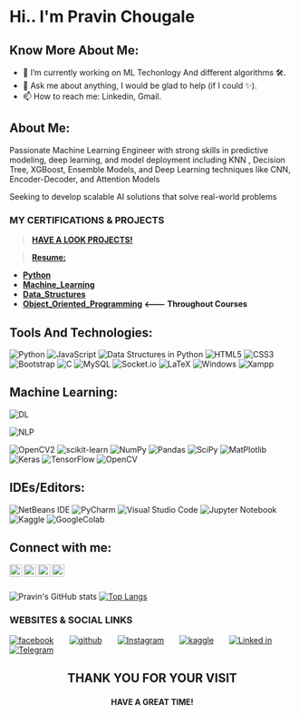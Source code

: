 <h1> Hi.. I'm Pravin Chougale </h1>
<h2>Know More About Me:</h2>

- 🌱 I’m currently working on ML Techonlogy And different algorithms 🛠.
- 💬 Ask me about anything, I would be glad to help (if I could ✨).
- 📫 How to reach me: Linkedin, Gmail.

<h2>About Me:</h2>

<p>
 Passionate Machine Learning Engineer with strong skills in predictive modeling, deep learning, and model deployment  including KNN , Decision Tree, XGBoost, Ensemble Models, and Deep Learning techniques like CNN, Encoder-Decoder, and Attention Models

</p>  

<p>
 Seeking to develop scalable AI solutions that solve real-world problems 
</p>


 ### MY CERTIFICATIONS & PROJECTS

>**[HAVE A LOOK PROJECTS!](https://github.com/Itspravin08/PROJECTS/blob/main/README.md#readme)**

>**[Resume:](https://github.com/Itspravin08/MY-CERTIFICATIONS/blob/main/Pravin's%20Resume.pdf#Resume)**

 - **[Python](https://github.com/Itspravin08/MY-CERTIFICATIONS/blob/main/Python%20Certificate.pdf#Python)**
 - **[Machine_Learning](https://github.com/Itspravin08/MY-CERTIFICATIONS/blob/main/Machine%20Learning%20Certificate.pdf#Machine_Learning)**
 - **[Data_Structures ](https://github.com/Itspravin08/MY-CERTIFICATIONS/blob/main/Data%20Structures%20in%20Python%20Certificate.pdf#Data_Structures)**
 - **[Object_Oriented_Programming](https://github.com/Itspravin08/MY-CERTIFICATIONS/blob/main/Object%20Oriented%20Programming%20Certificate.pdf#Object_Oriented_Programming)          <--- Throughout Courses**



<h2>Tools And Technologies:</h2>
<p align="center">
  
![Python](https://img.shields.io/badge/python-darkblue?style=for-the-badge&logo=python&logoColor=white)
![JavaScript](https://img.shields.io/badge/javascript-%2320232a.svg?style=for-the-badge&logo=javascript&logoColor=white)
![Data Structures in Python](https://img.shields.io/badge/DataStructures-%23FF0000.svg?style=for-the-badge&logo=adobe&logoColor=white)
![HTML5](https://img.shields.io/badge/html5-%23E34F26.svg?style=for-the-badge&logo=html5&logoColor=white)
![CSS3](https://img.shields.io/badge/css3-%231572B6.svg?style=for-the-badge&logo=css3&logoColor=white)
![Bootstrap](https://img.shields.io/badge/bootstrap-%23563D7C.svg?style=for-the-badge&logo=bootstrap&logoColor=white)
![C](https://img.shields.io/badge/c-%2300599C.svg?style=for-the-badge&logo=c&logoColor=white)
![MySQL](https://img.shields.io/badge/mysql-%2300f.svg?style=for-the-badge&logo=mysql&logoColor=white)
![Socket.io](https://img.shields.io/badge/Socket.io-black?style=for-the-badge&logo=socket.io&badgeColor=010101)
![LaTeX](https://img.shields.io/badge/latex-%23008080.svg?style=for-the-badge&logo=latex&logoColor=white)
![Windows](https://img.shields.io/badge/Windows-0078D6?style=for-the-badge&logo=windows&logoColor=white)
![Xampp](https://img.shields.io/badge/Xampp-F37623?style=for-the-badge&logo=xampp&logoColor=white)

</p>

<h2>Machine Learning:</h2>
<p align="center">
   
  ![DL](https://img.shields.io/badge/Deep_Learning-%2300f.svg?style=for-the-badge&logo=oracle&logoColor=white)
   
  ![NLP](https://img.shields.io/badge/Natural_language_processing_(NLP)-F80000?style=for-the-badge&logo=oracle&logoColor=black)
  
  ![OpenCV2](https://img.shields.io/badge/OpenCV-27338e?style=for-the-badge&logo=OpenCV&logoColor=white)
  ![scikit-learn](https://img.shields.io/badge/scikit--learn-%23CC0000.svg?style=for-the-badge&logo=scikit-learn&logoColor=white)
  ![NumPy](https://img.shields.io/badge/numpy-%23013243.svg?style=for-the-badge&logo=numpy&logoColor=white)
  ![Pandas](https://img.shields.io/badge/pandas-%23150458.svg?style=for-the-badge&logo=pandas&logoColor=white)
  ![SciPy](https://img.shields.io/badge/SciPy-%230C55A5.svg?style=for-the-badge&logo=scipy&logoColor=%white)
  ![MatPlotlib](https://img.shields.io/badge/MatPlotlib-%233F4F75.svg?style=for-the-badge&logo=plotly&logoColor=white)
  ![Keras](https://img.shields.io/badge/Keras-%23D00000.svg?style=for-the-badge&logo=Keras&logoColor=white)
  ![TensorFlow](https://img.shields.io/badge/TensorFlow-%23FF6F00.svg?style=for-the-badge&logo=TensorFlow&logoColor=white)
  ![OpenCV](https://img.shields.io/badge/opencv-%23white.svg?style=for-the-badge&logo=opencv&logoColor=white)
  
</p>

<h2>IDEs/Editors:</h2>
<p align="center">
  
  ![NetBeans IDE](https://img.shields.io/badge/NetBeansIDE-1B6AC6.svg?style=for-the-badge&logo=apache-netbeans-ide&logoColor=white)
  ![PyCharm](https://img.shields.io/badge/pycharm-143?style=for-the-badge&logo=pycharm&logoColor=black&color=black&labelColor=green)
  ![Visual Studio Code](https://img.shields.io/badge/Visual%20Studio%20Code-0078d7.svg?style=for-the-badge&logo=visual-studio-code&logoColor=white)
  ![Jupyter Notebook](https://img.shields.io/badge/jupyter-%23FA0F00.svg?style=for-the-badge&logo=jupyter&logoColor=white)
  ![Kaggle](https://img.shields.io/badge/Kaggle-035a7d?style=for-the-badge&logo=kaggle&logoColor=white)
  ![GoogleColab](https://img.shields.io/badge/Colab-F9AB00?style=for-the-badge&logo=googlecolab&color=525252)
</p>

<h2>Connect with me:</h2>
<p align="left">
</a>
<a href="https://www.linkedin.com/in/pravin08">
  <img align="left" alt="Pravin's Linkdein" width="22px" src="https://cdn.jsdelivr.net/npm/simple-icons@v3/icons/linkedin.svg" />
</a>
<a href="https://github.com/Itspravin08">
  <img align="left" alt="Reeha's Github" width="22px" src="https://cdn.jsdelivr.net/npm/simple-icons@v3/icons/github.svg" />
</a>
<a href="https://instagram.com/its_pravin_official/">
  <img align="left" alt="Pravin's Instagram" width="22px" src="https://cdn.jsdelivr.net/npm/simple-icons@v3/icons/instagram.svg" />
</a>
<a href="https://www.facebook.com/pravin.chougale.374/">
  <img align="left" alt="Pravin's Facebook" width="22px" src="https://cdn.jsdelivr.net/npm/simple-icons@v3/icons/facebook.svg" />
</a>
</p>
<br><br>

![Pravin's GitHub stats](https://github-readme-stats.vercel.app/api?username=Itspravin08&show_icons=true&theme=highcontrast)
[![Top Langs](https://github-readme-stats.vercel.app/api/top-langs/?username=Itspravin08&layout=compact&theme=highcontrast)](https://github.com/Itspravin08/github-readme-stats)







### WEBSITES & SOCIAL LINKS

[![facebook](https://user-images.githubusercontent.com/54937357/127763744-3a5c9e3d-16b0-4633-a462-054c054830f4.png)]() &nbsp; &nbsp; &nbsp;
[![github](https://user-images.githubusercontent.com/54937357/126553108-d50d51f3-5d73-46a9-bd47-9ce55eae1d4c.png)](https://www.github.com/Itspravin08) &nbsp; &nbsp; &nbsp;
[![Instagram](https://user-images.githubusercontent.com/54937357/128647103-fc9fe915-e8b1-4152-b5d8-51b42933953a.jpg)](https://www.instagram.com/its_pravin_official/) &nbsp; &nbsp; &nbsp;
[![kaggle](https://user-images.githubusercontent.com/54937357/126513065-fc04f954-a3b4-4e9d-878b-92b6c0d61753.jpg)](https://www.kaggle.com/pravinchougale15) &nbsp; &nbsp; &nbsp;
[![Linked in](https://user-images.githubusercontent.com/54937357/126513520-a9a3a301-101c-4e39-ab00-a2ec114da8e7.png)](https://www.linkedin.com/in/pravin08/) &nbsp; &nbsp; &nbsp;
[![Telegram](https://user-images.githubusercontent.com/54937357/126516748-eeb985b4-1341-4e6d-9cf1-d3f0d8ec6a91.jpg)]() &nbsp; &nbsp; &nbsp;


**<h2><p align="center"> <b> THANK YOU FOR YOUR VISIT <b> </p></h2>**

**<h4><p align="center"> <b>HAVE A GREAT TIME! <b> </p></h4>**

##




